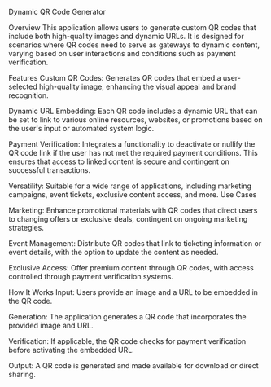 Dynamic QR Code Generator

Overview
This application allows users to generate custom QR codes that include both high-quality images and dynamic URLs. It is designed for scenarios where QR codes need to serve as gateways to dynamic content, varying based on user interactions and conditions such as payment verification.

Features
Custom QR Codes: Generates QR codes that embed a user-selected high-quality image, enhancing the visual appeal and brand recognition.

Dynamic URL Embedding: Each QR code includes a dynamic URL that can be set to link to various online resources, websites, or promotions based on the user's input or automated system logic.

Payment Verification: Integrates a functionality to deactivate or nullify the QR code link if the user has not met the required payment conditions. This ensures that access to linked content is secure and contingent on successful transactions.

Versatility: Suitable for a wide range of applications, including marketing campaigns, event tickets, exclusive content access, and more.
Use Cases

Marketing: Enhance promotional materials with QR codes that direct users to changing offers or exclusive deals, contingent on ongoing marketing strategies.

Event Management: Distribute QR codes that link to ticketing information or event details, with the option to update the content as needed.

Exclusive Access: Offer premium content through QR codes, with access controlled through payment verification systems.

How It Works
Input: Users provide an image and a URL to be embedded in the QR code.

Generation: The application generates a QR code that incorporates the provided image and URL.

Verification: If applicable, the QR code checks for payment verification before activating the embedded URL.

Output: A QR code is generated and made available for download or direct sharing.
